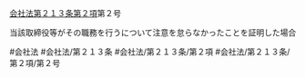 [会社法第２１３条第２項](会社法＿＿＿＿第２１３条第２項)第２号

当該取締役等がその職務を行うについて注意を怠らなかったことを証明した場合


#会社法
#会社法/第２１３条
#会社法/第２１３条/第２項
#会社法/第２１３条/第２項/第２号
